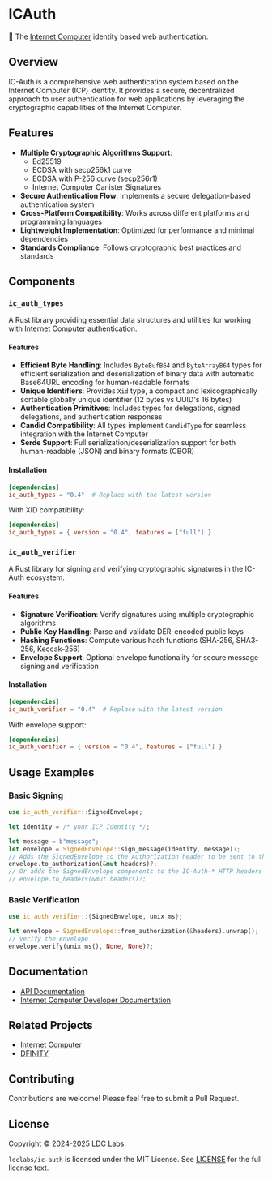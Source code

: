 # ICAuth

🔏 The [Internet Computer](https://internetcomputer.org/) identity based web authentication.

## Overview

IC-Auth is a comprehensive web authentication system based on the Internet Computer (ICP) identity. It provides a secure, decentralized approach to user authentication for web applications by leveraging the cryptographic capabilities of the Internet Computer.

## Features

- **Multiple Cryptographic Algorithms Support**:
  - Ed25519
  - ECDSA with secp256k1 curve
  - ECDSA with P-256 curve (secp256r1)
  - Internet Computer Canister Signatures
- **Secure Authentication Flow**: Implements a secure delegation-based authentication system
- **Cross-Platform Compatibility**: Works across different platforms and programming languages
- **Lightweight Implementation**: Optimized for performance and minimal dependencies
- **Standards Compliance**: Follows cryptographic best practices and standards

## Components

### `ic_auth_types`

A Rust library providing essential data structures and utilities for working with Internet Computer authentication.

#### Features

- **Efficient Byte Handling**: Includes `ByteBufB64` and `ByteArrayB64` types for efficient serialization and deserialization of binary data with automatic Base64URL encoding for human-readable formats
- **Unique Identifiers**: Provides `Xid` type, a compact and lexicographically sortable globally unique identifier (12 bytes vs UUID's 16 bytes)
- **Authentication Primitives**: Includes types for delegations, signed delegations, and authentication responses
- **Candid Compatibility**: All types implement `CandidType` for seamless integration with the Internet Computer
- **Serde Support**: Full serialization/deserialization support for both human-readable (JSON) and binary formats (CBOR)

#### Installation

```toml
[dependencies]
ic_auth_types = "0.4"  # Replace with the latest version
```

With XID compatibility:

```toml
[dependencies]
ic_auth_types = { version = "0.4", features = ["full"] }
```

### `ic_auth_verifier`

A Rust library for signing and verifying cryptographic signatures in the IC-Auth ecosystem.

#### Features

- **Signature Verification**: Verify signatures using multiple cryptographic algorithms
- **Public Key Handling**: Parse and validate DER-encoded public keys
- **Hashing Functions**: Compute various hash functions (SHA-256, SHA3-256, Keccak-256)
- **Envelope Support**: Optional envelope functionality for secure message signing and verification

#### Installation

```toml
[dependencies]
ic_auth_verifier = "0.4"  # Replace with the latest version
```

With envelope support:

```toml
[dependencies]
ic_auth_verifier = { version = "0.4", features = ["full"] }
```

## Usage Examples

### Basic Signing

```rust
use ic_auth_verifier::SignedEnvelope;

let identity = /* your ICP Identity */;

let message = b"message";
let envelope = SignedEnvelope::sign_message(identity, message)?;
// Adds the SignedEnvelope to the Authorization header to be sent to the service
envelope.to_authorization(&mut headers)?;
// Or adds the SignedEnvelope components to the IC-Auth-* HTTP headers
// envelope.to_headers(&mut headers)?;
```

### Basic Verification

```rust
use ic_auth_verifier::{SignedEnvelope, unix_ms};

let envelope = SignedEnvelope::from_authorization(&headers).unwrap();
// Verify the envelope
envelope.verify(unix_ms(), None, None)?;
```

## Documentation

- [API Documentation](https://docs.rs/ic_auth_verifier)
- [Internet Computer Developer Documentation](https://internetcomputer.org/docs/current/developer-docs/)

## Related Projects

- [Internet Computer](https://internetcomputer.org/)
- [DFINITY](https://dfinity.org/)

## Contributing

Contributions are welcome! Please feel free to submit a Pull Request.

## License

Copyright © 2024-2025 [LDC Labs](https://github.com/ldclabs).

`ldclabs/ic-auth` is licensed under the MIT License. See [LICENSE](LICENSE) for the full license text.
